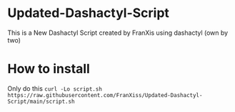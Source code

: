 # Updated-Dashactyl-Script
This is a New Dashactyl Script created by FranXis using dashactyl (own by two) 

# How to install
Only do this
``curl -Lo script.sh https://raw.githubusercontent.com/FranXiss/Updated-Dashactyl-Script/main/script.sh``

